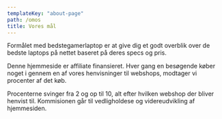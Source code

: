```yaml
---
templateKey: "about-page"
path: /omos
title: Vores mål
---
```


Formålet med bedstegamerlaptop er at give dig et godt overblik over de bedste laptops på nettet baseret på deres specs og pris.

Denne hjemmeside er affiliate finansieret. Hver gang en besøgende køber noget i gennem en af vores henvisninger til webshops, modtager vi procenter af det køb.

Procenterne svinger fra 2 og op til 10, alt efter hvilken webshop der bliver henvist til. Kommisionen går til vedligholdese og videreudvikling af hjemmesiden.
